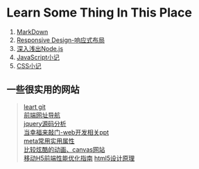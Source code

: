 # Learn Some Thing In This Place

> 
1. [MarkDown](https://github.com/xishiyi7/learn-something/blob/master/--%20MarkDown.md)  
2. [Responsive Design-响应式布局](https://github.com/xishiyi7/learn-something/blob/master/--%20Responsive%20Design.md)  
3. [深入浅出Node.js](https://github.com/xishiyi7/learn-something/blob/master/--%20%E6%B7%B1%E5%85%A5%E6%B5%85%E5%87%BANode.js.md)  
4. [JavaScript小记](https://github.com/xishiyi7/learn-something/blob/master/--%20JavaScript%E5%B0%8F%E8%AE%B0.md)
5. [CSS小记](https://github.com/xishiyi7/learn-something/blob/master/--%20CSS%E5%B0%8F%E8%AE%B0.md)


## 一些很实用的网站
> [leart git](http://www.liaoxuefeng.com/wiki/0013739516305929606dd18361248578c67b8067c8c017b000/0013752340242354807e192f02a44359908df8a5643103a000)  
> [前端网址导航](http://www.whycss.com/)  
> [jquery源码分析](http://www.cnblogs.com/aaronjs/p/3279314.html)  
> [当幸福来敲门-web开发相关ppt](http://mienflying.bitbucket.org/#intro)  
> [meta常用实用属性](http://www.qianduan.net/meta-tags-list/)  
> [比较炫酷的动画、canvas网站](http://www.thewildernessdowntown.com/)  
> [移动H5前端性能优化指南](http://s5s5.me/3192)
> [html5设计原理](http://www.cnblogs.com/leamiko/archive/2011/09/23/2186518.html)
